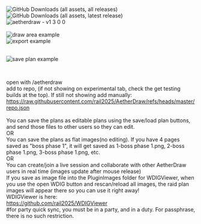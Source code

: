 ![GitHub Downloads (all assets, all releases)](https://img.shields.io/github/downloads/rail2025/AetherDraw/total?logoColor=brightgreen)
<br>
![GitHub Downloads (all assets, latest release)](https://img.shields.io/github/downloads/rail2025/AetherDraw/latest/total?labelColor=blue)
<br>
![aetherdraw - v1 3 0 0](https://github.com/user-attachments/assets/5d8e35bf-d9f0-435f-b9e2-a3cadd5619c9)
 <br>
<br>
![draw area example](https://github.com/user-attachments/assets/85fa34e4-aa57-494c-8f58-34ffd09c4101)
<br>
![export example](https://github.com/user-attachments/assets/93cbb47b-b749-4409-a878-2e76c73756a4)

<br>![save plan example](https://github.com/user-attachments/assets/4033928c-234c-4e07-a56e-db7506633b6b)

<br>


open with /aetherdraw  <br>
add to repo, (if not showing on experimental tab, check the get testing builds at the top). If still not showing add manually: <br>
https://raw.githubusercontent.com/rail2025/AetherDraw/refs/heads/master/repo.json <br>
<br>
You can save the plans as editable plans using the save/load plan buttons, and send those files to other users so they can edit. <br>
OR<br>
You can save the plans as flat images(no editing). If you have 4 pages saved as "boss phase 1", it will get saved as 1-boss phase 1.png, 2-boss phase 1.png, 3-boss phase 1.png, etc. <br>
OR<br>
You can create/join a live session and collaborate with other AetherDraw users in real time (images update after mouse release)
<br>
If you save as image file into the PluginImages folder for WDIGViewer, when you use the open WDIG button and rescan/reload all images, the raid plan images will appear there so you can use it right away!
<br>
WDIGViewer is here:<br>
https://github.com/rail2025/WDIGViewer
<br>
#for party quick sync, you must be in a party, and in a duty. For passphrase, there is no such restriction.<br>
<br>
